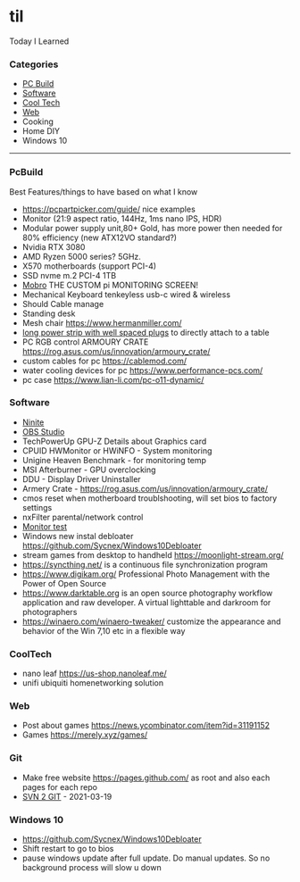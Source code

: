 # til
Today I Learned

### Categories
* [PC Build](#pcbuild)
* [Software](#software)
* [Cool Tech](#cooltech)
* [Web](#web)
* Cooking
* Home DIY
* Windows 10
---

### PcBuild
Best Features/things to have based on what I know
- https://pcpartpicker.com/guide/ nice examples
- Monitor (21:9 aspect ratio, 144Hz, 1ms nano IPS, HDR)
- Modular power supply unit,80+ Gold, has more power then needed for 80% efficiency (new ATX12VO standard?)
- Nvidia RTX 3080
- AMD Ryzen 5000 series? 5GHz.
- X570 motherboards (support PCI-4)
- SSD nvme m.2 PCI-4 1TB
- [Mobro](https://www.mod-bros.com/en/projects/mobro) THE CUSTOM pi MONITORING SCREEN!
- Mechanical Keyboard tenkeyless usb-c wired & wireless 
- Should Cable manage
- Standing desk
- Mesh chair https://www.hermanmiller.com/
- [long power strip with well spaced plugs](https://www.amazon.com/dp/B07SG689YS/ref=cm_sw_em_r_mt_dp_1VTxFbGNHB3YC) to directly attach to a table
- PC RGB control ARMOURY CRATE https://rog.asus.com/us/innovation/armoury_crate/
- custom cables for pc https://cablemod.com/
- water cooling devices for pc https://www.performance-pcs.com/
- pc case https://www.lian-li.com/pc-o11-dynamic/

### Software
- [Ninite](https://ninite.com)
- [OBS Studio](https://obsproject.com/)
- TechPowerUp GPU-Z Details about Graphics card
- CPUID HWMonitor or HWiNFO - System monitoring
- Unigine Heaven Benchmark - for monitoring temp
- MSI Afterburner - GPU overclocking
- DDU - Display Driver Uninstaller
- Armery Crate - https://rog.asus.com/us/innovation/armoury_crate/
- cmos reset when motherboard troublshooting, will set bios to factory settings
- nxFilter parental/network control
- [Monitor test](https://www.testufo.com/)
- Windows new instal debloater https://github.com/Sycnex/Windows10Debloater 
- stream games from desktop to handheld https://moonlight-stream.org/
- https://syncthing.net/ is a continuous file synchronization program
- https://www.digikam.org/ Professional Photo Management with the Power of Open Source
- https://www.darktable.org is an open source photography workflow application and raw developer. A virtual lighttable and darkroom for photographers
- https://winaero.com/winaero-tweaker/ customize the appearance and behavior of the Win 7,10 etc in a flexible way

### CoolTech
- nano leaf https://us-shop.nanoleaf.me/
- unifi ubiquiti homenetworking solution

### Web
- Post about games https://news.ycombinator.com/item?id=31191152
- Games https://merely.xyz/games/

### Git
- Make free website https://pages.github.com/ as root and also each pages for each repo
- [SVN 2 GIT](git/svn2git.md) - 2021-03-19

### Windows 10
- https://github.com/Sycnex/Windows10Debloater
- Shift restart to go to bios
- pause windows update after full update. Do manual updates. So no background process will slow u down
